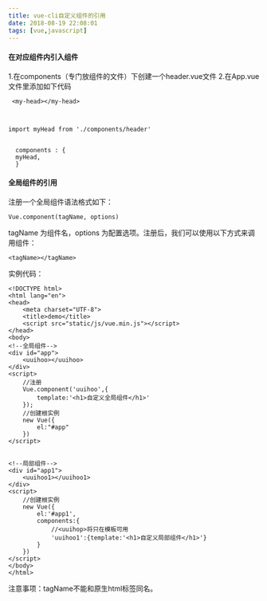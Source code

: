 ```yaml
---
title: vue-cli自定义组件的引用
date: 2018-08-19 22:08:01
tags: [vue,javascript]
---
```




#### 在对应组件内引入组件

1.在components（专门放组件的文件）下创建一个header.vue文件
2.在App.vue文件里添加如下代码

```
 <my-head></my-head>



import myHead from './components/header'


  components : {
  myHead,
  }
```

<!--more-->

#### 全局组件的引用

注册一个全局组件语法格式如下：

```
Vue.component(tagName, options)
```



tagName 为组件名，options 为配置选项。注册后，我们可以使用以下方式来调用组件：

```
<tagName></tagName>
```



实例代码：

```
<!DOCTYPE html>
<html lang="en">
<head>
    <meta charset="UTF-8">
    <title>demo</title>
    <script src="static/js/vue.min.js"></script>
</head>
<body>
<!--全局组件-->
<div id="app">
    <uuihoo></uuihoo>
</div>
<script>
    //注册
    Vue.component('uuihoo',{
        template:'<h1>自定义全局组件</h1>'
    });
    //创建根实例
    new Vue({
        el:"#app"
    })
</script>
 
 
<!--局部组件-->
<div id="app1">
    <uuihoo1></uuihoo1>
</div>
<script>
    //创建根实例
    new Vue({
        el:'#app1',
        components:{
            //<uuihop>将只在模板可用
            'uuihoo1':{template:'<h1>自定义局部组件</h1>'}
        }
    })
</script>
</body>
</html>
```



注意事项：tagName不能和原生html标签同名。